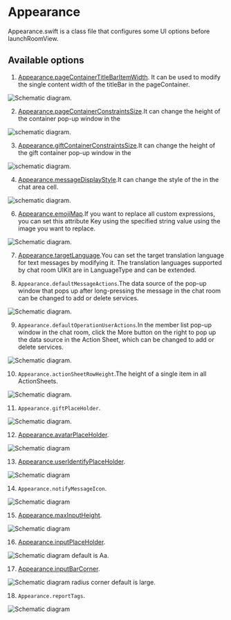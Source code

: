 # Appearance

Appearance.swift is a class file that configures some UI options before launchRoomView.

## Available options

1. [Appearance.pageContainerTitleBarItemWidth](https://github.com/zjc19891106/ChatroomUIKit/blob/main/Sources/ChatroomUIKit/Classes/UI/Core/UIKit/Utils/Appearance.swift). It can be used to modify the single content width of the titleBar in the pageContainer.

![Schematic diagram](./pageContainerTitleBarItemWidth.png).


2. [Appearance.pageContainerConstraintsSize](https://github.com/zjc19891106/ChatroomUIKit/blob/main/Sources/ChatroomUIKit/Classes/UI/Core/UIKit/Utils/Appearance.swift).It can change the height of the container pop-up window in the

![schematic diagram](pageContainerTitleBarItemWidth.png).


3. [Appearance.giftContainerConstraintsSize](https://github.com/zjc19891106/ChatroomUIKit/blob/main/Sources/ChatroomUIKit/Classes/UI/Core/UIKit/Utils/Appearance.swift).It can change the height of the gift container pop-up window in the 

![schematic diagram](giftContainerConstraintsSize.png).


4. [Appearance.messageDisplayStyle](https://github.com/zjc19891106/ChatroomUIKit/blob/main/Sources/ChatroomUIKit/Classes/UI/Core/UIKit/Utils/Appearance.swift).It can change the style of the  in the chat area cell.

![schematic diagram](custom%20chat%20barrage.png).



6. [Appearance.emojiMap](https://github.com/zjc19891106/ChatroomUIKit/blob/main/Sources/ChatroomUIKit/Classes/UI/Components/Input/Convertor/ChatEmojiConvertor.swift).If you want to replace all custom expressions, you can set this attribute Key using the specified string value using the image you want to replace.

![Schematic diagram](custom%20chat%20barrage.png).


7. [Appearance.targetLanguage](https://github.com/zjc19891106/ChatroomUIKit/blob/main/Sources/ChatroomUIKit/Classes/UI/Core/UIKit/Utils/LanguageConvertor.swift).You can set the target translation language for text messages by modifying it. The translation languages supported by chat room UIKit are in LanguageType and can be extended.


8. `Appearance.defaultMessageActions`.The data source of the pop-up window that pops up after long-pressing the message in the chat room can be changed to add or delete services.

![Schematic diagram](messageActions.png).


9. `Appearance.defaultOperationUserActions`.In the member list pop-up window in the chat room, click the More button on the right to pop up the data source in the Action Sheet, which can be changed to add or delete services.

![Schematic diagram](moreAction.png).


10. ``Appearance.actionSheetRowHeight``.The height of a single item in all ActionSheets.

![Schematic diagram](messageActions.png).


11. ``Appearance.giftPlaceHolder``.

![Schematic diagram](giftPlaceHolder.png).


12. [Appearance.avatarPlaceHolder](https://github.com/zjc19891106/ChatroomUIKit/blob/main/Sources/ChatroomUIKit/Classes/UI/Components/Chat/Cells/ChatBarrageCell.swift).

![Schematic diagram](avatarPlaceHolder.png)


13. [Appearance.userIdentifyPlaceHolder]((https://github.com/zjc19891106/ChatroomUIKit/blob/main/Sources/ChatroomUIKit/Classes/UI/Components/Chat/Cells/ChatBarrageCell.swift)).

![Schematic diagram](userIdentifyPlaceHolder.png)


14. ``Appearance.notifyMessageIcon``.

![Schematic diagram](notifyMessageIcon.png)


15. [Appearance.maxInputHeight](https://github.com/zjc19891106/ChatroomUIKit/blob/main/Sources/ChatroomUIKit/Classes/UI/Components/Input/Views/ChatInputBar.swift).

![Schematic diagram](maxInputHeight.png)


16. [Appearance.inputPlaceHolder](https://github.com/zjc19891106/ChatroomUIKit/blob/main/Sources/ChatroomUIKit/Classes/UI/Components/Input/Views/ChatInputBar.swift).

![Schematic diagram](inputCorner.png) default is Aa.


17. [Appearance.inputBarCorner](https://github.com/zjc19891106/ChatroomUIKit/blob/main/Sources/ChatroomUIKit/Classes/UI/Components/Input/Views/ChatInputBar.swift).

![Schematic diagram](inputCorner.png) radius corner default is large.


18. ``Appearance.reportTags``.

![Schematic diagram](report.png)
